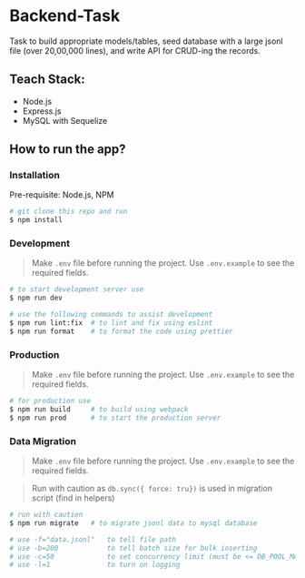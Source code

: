 # Backend-Task

Task to build appropriate models/tables, seed database with a large jsonl file (over 20,00,000 lines), and write API for CRUD-ing the records.

## Teach Stack:

-   Node.js
-   Express.js
-   MySQL with Sequelize

## How to run the app?

### Installation

Pre-requisite: Node.js, NPM

```sh
# git clone this repo and run
$ npm install
```

### Development

> Make `.env` file before running the project. Use `.env.example` to see the required fields.

```sh
# to start development server use
$ npm run dev

# use the following commands to assist development
$ npm run lint:fix  # to lint and fix using eslint
$ npm run format    # to format the code using prettier
```

### Production

> Make `.env` file before running the project. Use `.env.example` to see the required fields.

```sh
# for production use
$ npm run build     # to build using webpack
$ npm run prod      # to start the production server
```

### Data Migration

> Make `.env` file before running the project. Use `.env.example` to see the required fields.

> Run with caution as `db.sync({ force: tru})` is used in migration script (find in helpers)

```sh
# run with caution
$ npm run migrate   # to migrate jsonl data to mysql database

# use -f="data.jsonl"   to tell file path
# use -b=200            to tell batch size for bulk inserting
# use -c=50             to set concurrency limit (must be <= DB_POOL_MAX)
# use -l=1              to turn on logging
```
